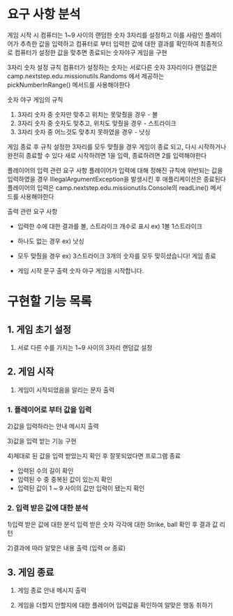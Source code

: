 # 요구 사항 분석
게임 시작 시 컴퓨터는 1~9 사이의 랜덤한 숫자 3자리를 설정하고
이를 사람인 플레이어가 추측한 값을 입력하고
컴퓨터로 부터 입력한 값에 대한 결과를 확인하여
최종적으로 컴퓨터가 설정한 값을 맞추면 종료되는 숫자야구 게임을 구현

3자리 숫자 설정 규칙
컴퓨터가 설정하는 숫자는 서로다른 숫자 3자리이다
랜덤값은 camp.nextstep.edu.missionutils.Randoms 에서 제공하는 pickNumberInRange() 메서드를 사용해야한다

숫자 야구 게임의 규칙
1. 3자리 숫자 중 숫자만 맞추고 위치는 못맞췄을 경우 - 볼
2. 3자리 숫자 중 숫자도 맞추고, 위치도 맞췄을 경우 - 스트라이크
3. 3자리 숫자 중 어느것도 맞추지 못하였을 경우 - 낫싱

게임 종료 후 규칙
설정한 3자리를 모두 맞췄을 경우 게임이 종료 되고, 다시 시작하거나 완전히 종료할 수 있다
새로 시작하려면 1을 입력, 종료하려면 2를 입력해야한다

플레이어의 입력 관련 요구 사항
플레이어가 입력에 대해 정해진 규칙에 위반되는 값을 입력하였을 경우 IllegalArgumentException을 발생시킨 후 애플리케이션은 종료된다
플레이어의 입력은 camp.nextstep.edu.missionutils.Console의 readLine() 메서드를 사용해야한다

출력 관련 요구 사항
- 입력한 수에 대한 결과를 볼, 스트라이크 개수로 표시
  ex) 1볼 1스트라이크

- 하나도 없는 경우
  ex) 낫싱

- 모두 맞췄을 경우
  ex) 3스트라이크
  3개의 숫자를 모두 맞히셨습니다! 게임 종료

- 게임 시작 문구 출력
  숫자 야구 게임을 시작합니다.

# 구현할 기능 목록
## 1. 게임 초기 설정
1) 서로 다른 수를 가지는 1~9 사이의 3자리 랜덤값 설정

## 2. 게임 시작
1) 게임이 시작되었음을 알리는 문자 출력

### 1. 플레이어로 부터 값을 입력
2)값을 입력하라는 안내 메시지 출력

3)값을 입력 받는 기능 구현

4)제대로 된 값을 입력 받았는지 확인 후 잘못되었다면 프로그램 종료
- 입력된 수의 길이 확인
- 입력된 수 중 중복된 값이 있는지 확인
- 입력된 값이 1 ~ 9 사이의 값만 입력이 됐는지 확인

### 2. 입력 받은 값에 대한 분석
1)입력 받은 값에 대한 분석 입력 받은 숫자 각각에 대한 Strike, ball 확인 후 결과 값 리턴

2)결과에 따라 알맞은 내용 출력 (입력 or 종료)

## 3.  게임 종료
1) 게임 종료 안내 메시지 출력

2) 게임을 더할지 안할지에 대한 플레이어 입력값을 확인하여 알맞은 행동 취하기